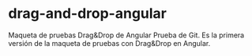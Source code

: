 # drag-and-drop-angular
Maqueta de pruebas Drag&amp;Drop de Angular
Prueba de Git. Es la primera versión de la maqueta de pruebas con Drag&Drop en Angular.
